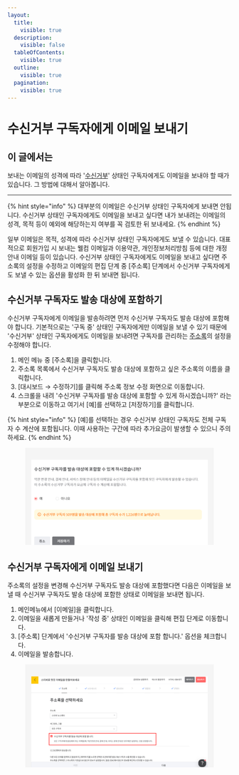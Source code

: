 ```yaml
---
layout:
  title:
    visible: true
  description:
    visible: false
  tableOfContents:
    visible: true
  outline:
    visible: true
  pagination:
    visible: true
---
```


# 수신거부 구독자에게 이메일 보내기

## 이 글에서는

보내는 이메일의 성격에 따라 '[수신거부](../../list/adding-managing-subscriber/manage-unsubscribe.md)' 상태인 구독자에게도 이메일을 보내야 할 때가 있습니다. 그 방법에 대해서 알아봅니다.

***

{% hint style="info" %}
대부분의 이메일은 수신거부 상태인 구독자에게 보내면 안됩니다. 수신거부 상태인 구독자에게도 이메일을 보내고 싶다면 내가 보내려는 이메일의 성격, 목적 등이 예외에 해당하는지 여부를 꼭 검토한 뒤 보내세요.
{% endhint %}

일부 이메일은 목적, 성격에 따라 수신거부 상태인 구독자에게도 보낼 수 있습니다. 대표적으로 회원가입 시 보내는 웰컴 이메일과 이용약관,  개인정보처리방침 등에 대한 개정 안내 이메일 등이 있습니다. 수신거부 상태인 구독자에게도 이메일을 보내고 싶다면 주소록의 설정을 수정하고 이메일의 편집 단계 중 \[주소록] 단계에서 수신거부 구독자에게도 보낼 수 있는 옵션을 활성화 한 뒤 보내면 됩니다.&#x20;



## 수신거부 구독자도 발송 대상에 포함하기

수신거부 구독자에게 이메일을 발송하려면  먼저 수신거부 구독자도 발송 대상에 포함해야 합니다. 기본적으로는 '구독 중' 상태인 구독자에게만 이메일을 보낼 수 있기 때문에 '수신거부' 상태인 구독자에게도 이메일을 보내려면 구독자를 관리하는 [주소록](broken-reference)의 설정을 수정해야 합니다.

1. 메인 메뉴 중 \[주소록]을 클릭합니다.
2. 주소록 목록에서 수신거부 구독자도 발송 대상에 포함하고 싶은 주소록의 이름을 클릭합니다.
3. \[대시보드 → 수정하기]를 클릭해 주소록 정보 수정 화면으로 이동합니다.
4. 스크롤을 내려 '수신거부 구독자를 발송 대상에 포함할 수 있게 하시겠습니까?' 라는 부분으로 이동하고 여기서 \[예]를 선택하고 \[저장하기]를 클릭합니다.

{% hint style="info" %}
\[예]를 선택하는 경우 수신거부 상태인 구독자도 전체 구독자 수 계산에 포함됩니다. 이때 사용하는 구간에 따라 추가요금이 발생할 수 있으니 주의하세요.
{% endhint %}

<figure><img src="../../.gitbook/assets/수신거부 구독자에게 발송하기_1.png" alt=""><figcaption></figcaption></figure>



## 수신거부 구독자에게 이메일 보내기

주소록의 설정을 변경해 수신거부 구독자도 발송 대상에 포함했다면 다음은 이메일을 보낼 때 수신거부 구독자도 발송 대상에 포함한 상태로 이메일을 보내면 됩니다.&#x20;

1. 메인메뉴에서 \[이메일]을 클릭합니다.
2. 이메일을 새롭게 만들거나 '작성 중' 상태인 이메일을 클릭해 편집 단계로 이동합니다.
3. \[주소록] 단계에서 '수신거부 구독자를 발송 대상에 포함 합니다.' 옵션을 체크합니다.
4. 이메일을 발송합니다.

<figure><img src="../../.gitbook/assets/수신거부 구독자에게 발송하기_2.png" alt=""><figcaption></figcaption></figure>


